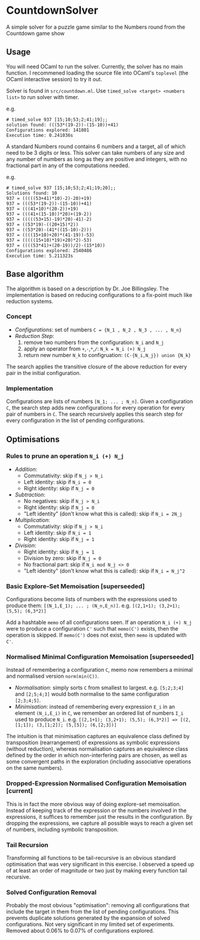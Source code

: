 # CountdownSolver
A simple solver for a puzzle game similar to the Numbers round from the Countdown game show

## Usage

You will need OCaml to run the solver. Currently, the solver has no main function. I recommened loading the source file into OCaml's `toplevel` (the OCaml interactive session) to try it out.

Solver is found in `src/countdown.ml`. Use `timed_solve <target> <numbers list>` to run solver with timer.

e.g.
```
# timed_solve 937 [15;10;53;2;41;19];;
solution found: (((53*(19-2))-(15-10))+41)
Configurations explored: 141801
Execution time: 0.241036s
```

A standard Numbers round contains 6 numbers and a target, all of which need to be 3 digits or less. This solver can take numbers of any size and any number of numbers as long as they are positive and integers, with no fractional part in any of the computations needed.

e.g.
```
# timed_solve 937 [15;10;53;2;41;19;20];;
Solutions found: 10
937 = (((((53+41)*10)-2)-20)+19)
937 = (((53*(19-2))-(15-10))+41)
937 = (((41+10)*(20-2))+19)
937 = (((41+(15-10))*20)+(19-2))
937 = (((((53+15)-19)*20)-41)-2)
937 = ((53*19)-((20+15)*2))
937 = ((53*20)-(41*((15-10)-2)))
937 = ((((15+10)+20)*(41-19))-53)
937 = (((((15+10)*19)+20)*2)-53)
937 = ((((53*41)+(20-19))/2)-(15*10))
Configurations explored: 2540486
Execution time: 5.211323s
```

## Base algorithm

The algorithm is based on a description by Dr. Joe Billingsley. The implementation is based on reducing configurations to a fix-point much like reduction systems.

### Concept
- *Configurations*: set of numbers `C = {N_1 , N_2 , N_3 , ... , N_n}`
- *Reduction Step*:
  1. remove two numbers from the configuration: `N_i` and `N_j`
  2. apply an operator from `+`,`-`,`*`,`/`: `N_k = N_i (+) N_j`
  3. return new number `N_k` to configruation: `(C-{N_i,N_j}) union {N_k}`

The search applies the transitive closure of the above reduction for every pair in the initial configuration.

### Implementation
Configurations are lists of numbers `[N_1; ... ; N_n]`. Given a configuration `C`, the search step adds new configurations for every operation for every pair of numbers in `C`. The search recursively applies this search step for every configuration in the list of pending configurations.

## Optimisations

### Rules to prune an operation `N_i (+) N_j`
- *Addition*:
  - Commutativity: skip if `N_j > N_i`
  - Left identity: skip if `N_i = 0`
  - Right identity: skip if `N_j = 0`
- *Subtraction*:
  - No negatives: skip if `N_j > N_i`
  - Right identity: skip if `N_j = 0`
  - "Left identity" (don't know what this is called): skip if `N_i = 2N_j`
- *Multiplication*:
  - Commutativity: skip if `N_j > N_i`
  - Left identity: skip if `N_i = 1`
  - Right identity: skip if `N_j = 1`
- *Division*:
  - Right identity: skip if `N_j = 1`
  - Division by zero: skip if `N_j = 0`
  - No fractional part: skip if `N_i mod N_j <> 0`
  - "Left identity" (don't know what this is called): skip if `N_i = N_j^2`

### Basic Explore-Set Memoisation [superseeded]
Configurations become lists of numbers with the expressions used to produce them: `[(N_1,E_1); ... ; (N_n,E_n)]`.
e.g. `[(2,1+1); (3,2+1); (5,5); (6,3*2)]`

Add a hashtable `memo` of all configurations seen. If an operation `N_i (+) N_j` were to produce a configuration `C'` such that `memo(C')` exists, then the operation is skipped. If `memo(C')` does not exist, then `memo` is updated with `C'`.

### Normalised Minimal Configuration Memoisation [superseeded]
Instead of remembering a configuration `C`, memo now remembers a minimal and normalised version `norm(min(C))`.

- *Normalisation*: simply sorts `C` from smallest to largest.
e.g. `[5;2;3;4]` and `[2;5;4;3]` would both normalise to the same configuration `[2;3;4;5]`.
- *Minimisation*: instead of remembering every expression `E_i` in an element `(N_i,E_i)` in `C`, we remember an ordered list of numbers `I_i` used to produce `N_i`.
e.g. `[(2,1+1); (3,2+1); (5,5); (6,3*2)] => [(2,[1;1]); (3,[1;2]); (5,[5]); (6,[2;3])]`

The intuition is that minimisation captures an equivalence class defined by transposition (rearrangement) of expressions as symbolic expressions (without reduction), whereas normalisation captures an equivalence class defined by the order in which non-interfering pairs are chosen, as well as some convergent paths in the exploration (including associative operations on the same numbers).

### Dropped-Expression Normalised Configuration Memoisation [current]
This is in fact the more obvious way of doing explore-set memoisation. Instead of keeping track of the expression or the numbers involved in the expressions, it suffices to remember just the results in the configuration. By dropping the expressions, we capture all possible ways to reach a given set of numbers, including symbolic transposition.

### Tail Recursion
Transforming all functions to be tail-recursive is an obvious standard optimisation that was very significant in this exercise. I observed a speed up of at least an order of magnitude or two just by making every function tail recursive.

### Solved Configuration Removal
Probably the most obvious "optimisation": removing all configurations that include the target in them from the list of pending configurations. This prevents duplicate solutions generated by the expansion of solved configurations. Not very significant in my limited set of experiments. Removed about 0.06% to 0.07% of configurations explored.
